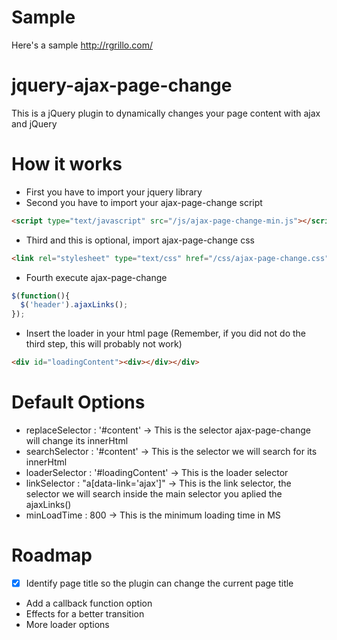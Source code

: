 Sample
======================
Here's a sample http://rgrillo.com/


jquery-ajax-page-change
=======================

This is a jQuery plugin to dynamically changes your page content with ajax and jQuery

How it works
=======================
 * First you have to import your jquery library
 * Second you have to import your ajax-page-change script

```html
<script type="text/javascript" src="/js/ajax-page-change-min.js"></script>
```

 * Third and this is optional, import ajax-page-change css

```html
<link rel="stylesheet" type="text/css" href="/css/ajax-page-change.css">
```

 * Fourth execute ajax-page-change

```javascript
$(function(){
  $('header').ajaxLinks();
});
```
 * Insert the loader in your html page (Remember, if you did not do the third step, this will probably not work)

```html
<div id="loadingContent"><div></div></div>
```


Default Options
======================

 * replaceSelector : '#content' -> This is the selector ajax-page-change will change its innerHtml
 * searchSelector : '#content' -> This is the selector we will search for its innerHtml
 * loaderSelector : '#loadingContent' -> This is the loader selector
 * linkSelector : "a[data-link='ajax']" -> This is the link selector, the selector we will search inside the main selector you aplied the ajaxLinks()
 * minLoadTime : 800 -> This is the minimum loading time in MS


Roadmap
======================

 - [x] Identify page title so the plugin can change the current page title
 - Add a callback function option
 - Effects for a better transition
 - More loader options
